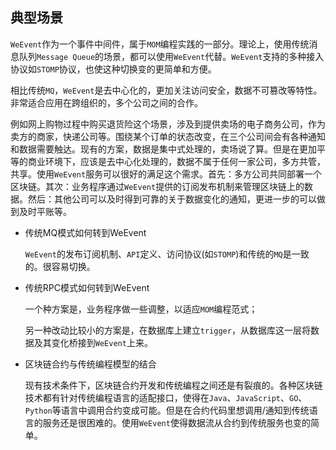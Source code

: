 ## 典型场景
`WeEvent`作为一个事件中间件，属于`MOM`编程实践的一部分。理论上，使用传统消息队列`Message Queue`的场景，都可以使用`WeEvent`代替。`WeEvent`支持的多种接入协议如`STOMP`协议，也使这种切换变的更简单和方便。

相比传统`MQ`，`WeEvent`是去中心化的，更加关注访问安全，数据不可篡改等特性。非常适合应用在跨组织的，多个公司之间的合作。

例如网上购物过程中购买退货险这个场景，涉及到提供卖场的电子商务公司，作为卖方的商家，快递公司等。围绕某个订单的状态改变，在三个公司间会有各种通知和数据需要触达。现有的方案，数据是集中式处理的，卖场说了算。但是在更加平等的商业环境下，应该是去中心化处理的，数据不属于任何一家公司，多方共管，共享。使用`WeEvent`服务可以很好的满足这个需求。首先：多方公司共同部署一个区块链。其次：业务程序通过`WeEvent`提供的订阅发布机制来管理区块链上的数据。然后：其他公司可以及时得到可靠的关于数据变化的通知，更进一步的可以做到及时平账等。

- 传统MQ模式如何转到WeEvent

  `WeEvent`的发布订阅机制、`API`定义、访问协议(如`STOMP`)和传统的`MQ`是一致的。很容易切换。

- 传统RPC模式如何转到WeEvent

  一个种方案是，业务程序做一些调整，以适应`MOM`编程范式；

  另一种改动比较小的方案是，在数据库上建立`trigger`，从数据库这一层将数据及其变化桥接到`WeEvent`上来。

- 区块链合约与传统编程模型的结合

  现有技术条件下，区块链合约开发和传统编程之间还是有裂痕的。各种区块链技术都有针对传统编程语言的适配接口，使得在`Java`、`JavaScript`、`GO`、`Python`等语言中调用合约变成可能。但是在合约代码里想调用/通知到传统语言的服务还是很困难的。使用`WeEvent`使得数据流从合约到传统服务也变的简单。

